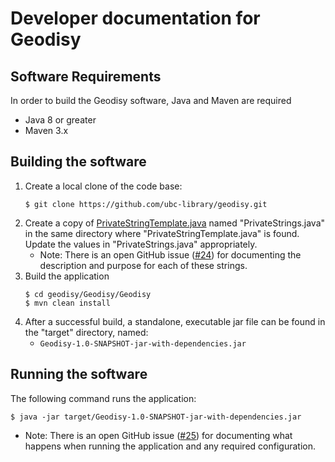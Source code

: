# Developer documentation for Geodisy

## Software Requirements
In order to build the Geodisy software, Java and Maven are required
- Java 8 or greater
- Maven 3.x

## Building the software

1. Create a local clone of the code base:
   ```
   $ git clone https://github.com/ubc-library/geodisy.git
   ```
1. Create a copy of [PrivateStringTemplate.java](../Geodisy/Geodisy/src/main/java/_Strings/PrivateStringTemplate.java) named "PrivateStrings.java" in the same directory where "PrivateStringTemplate.java" is found. Update the values in "PrivateStrings.java" appropriately.
   - Note: There is an open GitHub issue ([#24](https://github.com/ubc-library/geodisy/issues/24)) for documenting the description and purpose for each of these strings.
1. Build the application
   ```
   $ cd geodisy/Geodisy/Geodisy
   $ mvn clean install
   ```
1. After a successful build, a standalone, executable jar file can be found in the "target" directory, named: 
   - `Geodisy-1.0-SNAPSHOT-jar-with-dependencies.jar`

## Running the software
The following command runs the application:
```
$ java -jar target/Geodisy-1.0-SNAPSHOT-jar-with-dependencies.jar
```

   - Note: There is an open GitHub issue ([#25](https://github.com/ubc-library/geodisy/issues/25)) for documenting what happens when running the application and any required configuration.

